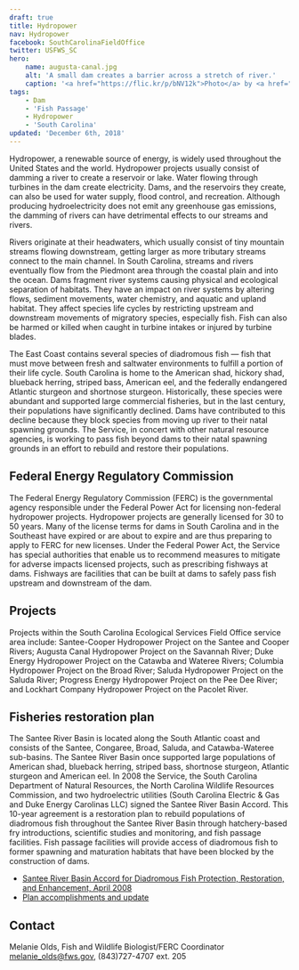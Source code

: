 ```yaml
---
draft: true
title: Hydropower
nav: Hydropower
facebook: SouthCarolinaFieldOffice
twitter: USFWS_SC
hero:
    name: augusta-canal.jpg
    alt: 'A small dam creates a barrier across a stretch of river.'
    caption: '<a href="https://flic.kr/p/bNV12k">Photo</a> by <a href="https://www.flickr.com/photos/trancemist/">trancemist</a>, <a href="https://creativecommons.org/licenses/by-nc/2.0/">CC BY-NC 2.0</a>.'
tags:
    - Dam
    - 'Fish Passage'
    - Hydropower
    - 'South Carolina'
updated: 'December 6th, 2018'
---
```


Hydropower, a renewable source of energy, is widely used throughout the United States and the world. Hydropower projects usually consist of damming a river to create a reservoir or lake. Water flowing through turbines in the dam create electricity. Dams, and the reservoirs they create, can also be used for water supply, flood control, and recreation. Although producing hydroelectricity does not emit any greenhouse gas emissions, the damming of rivers can have detrimental effects to our streams and rivers.

Rivers originate at their headwaters, which usually consist of tiny mountain streams flowing downstream, getting larger as more tributary streams connect to the main channel. In South Carolina, streams and rivers eventually flow from the Piedmont area through the coastal plain and into the ocean. Dams fragment river systems causing physical and ecological separation of habitats. They have an impact on river systems by altering flows, sediment movements, water chemistry, and aquatic and upland habitat. They affect species life cycles by restricting upstream and downstream movements of migratory species, especially fish. Fish can also be harmed or killed when caught in turbine intakes or injured by turbine blades.

The East Coast contains several species of diadromous fish &mdash; fish that must move between fresh and saltwater environments to fulfill a portion of their life cycle. South Carolina is home to the American shad, hickory shad, blueback herring, striped bass, American eel, and the federally endangered Atlantic sturgeon and shortnose sturgeon. Historically, these species were abundant and supported large commercial fisheries, but in the last century, their populations have significantly declined. Dams have contributed to this decline because they block species from moving up river to their natal spawning grounds. The Service, in concert with other natural resource agencies, is working to pass fish beyond dams to their natal spawning grounds in an effort to rebuild and restore their populations.

## Federal Energy Regulatory Commission

The Federal Energy Regulatory Commission (FERC) is the governmental agency responsible under the Federal Power Act for licensing non-federal hydropower projects. Hydropower projects are generally licensed for 30 to 50 years. Many of the license terms for dams in South Carolina and in the Southeast have expired or are about to expire and are thus preparing to apply to FERC for new licenses. Under the Federal Power Act, the Service has special authorities that enable us to recommend measures to mitigate for adverse impacts licensed projects, such as prescribing fishways at dams. Fishways are facilities that can be built at dams to safely pass fish upstream and downstream of the dam.

## Projects

Projects within the South Carolina Ecological Services Field Office service area include: Santee-Cooper Hydropower Project on the Santee and Cooper Rivers; Augusta Canal Hydropower Project on the Savannah River; Duke Energy Hydropower Project on the Catawba and Wateree Rivers; Columbia Hydropower Project on the Broad River; Saluda Hydropower Project on the Saluda River; Progress Energy Hydropower Project on the Pee Dee River; and Lockhart Company Hydropower Project on the Pacolet River.

## Fisheries restoration plan

The Santee River Basin is located along the South Atlantic coast and consists of the Santee, Congaree, Broad, Saluda, and Catawba-Wateree sub-basins. The Santee River Basin once supported large populations of American shad, blueback herring, striped bass, shortnose sturgeon, Atlantic sturgeon and American eel. In 2008 the Service, the South Carolina Department of Natural Resources, the North Carolina Wildlife Resources Commission, and two hydroelectric utilities (South Carolina Electric & Gas and Duke Energy Carolinas LLC) signed the Santee River Basin Accord. This 10-year agreement is a restoration plan to rebuild populations of diadromous fish throughout the Santee River Basin through hatchery-based fry introductions, scientific studies and monitoring, and fish passage facilities. Fish passage facilities will provide access of diadromous fish to former spawning and maturation habitats that have been blocked by the construction of dams.

- [Santee River Basin Accord for Diadromous Fish Protection, Restoration, and Enhancement, April 2008](https://docs.google.com/document/d/1v6NqqOkK76s6BiEjgcazu0gNxwUjhAe09AfRHMLy7_8/edit)
- [Plan accomplishments and update](http://dnr.sc.gov/fish/diadromous)

## Contact

Melanie Olds, Fish and Wildlife Biologist/FERC Coordinator  
[melanie_olds@fws.gov](mailto:melanie_olds@fws.gov), (843)727-4707 ext. 205

